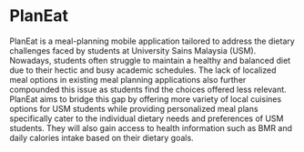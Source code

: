 # PlanEat
PlanEat is a meal-planning mobile application tailored to address the dietary 
challenges faced by students at University Sains Malaysia (USM). Nowadays, 
students often struggle to maintain a healthy and balanced diet due to their hectic and 
busy academic schedules. The lack of localized meal options in existing meal
planning applications also further compounded this issue as students find the choices 
offered less relevant. PlanEat aims to bridge this gap by offering more variety of local 
cuisines options for USM students while providing personalized meal plans 
specifically cater to the individual dietary needs and preferences of USM students. 
They will also gain access to health information such as BMR and daily calories 
intake based on their dietary goals. 
